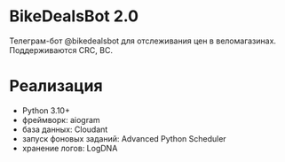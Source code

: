 # BikeDealsBot 2.0
Телеграм-бот @bikedealsbot для отслеживания цен в веломагазинах. Поддерживаются CRC, BC.

# Реализация
* Python 3.10+
* фреймворк: aiogram
* база данных: Cloudant
* запуск фоновых заданий: Advanced Python Scheduler
* хранение логов: LogDNA